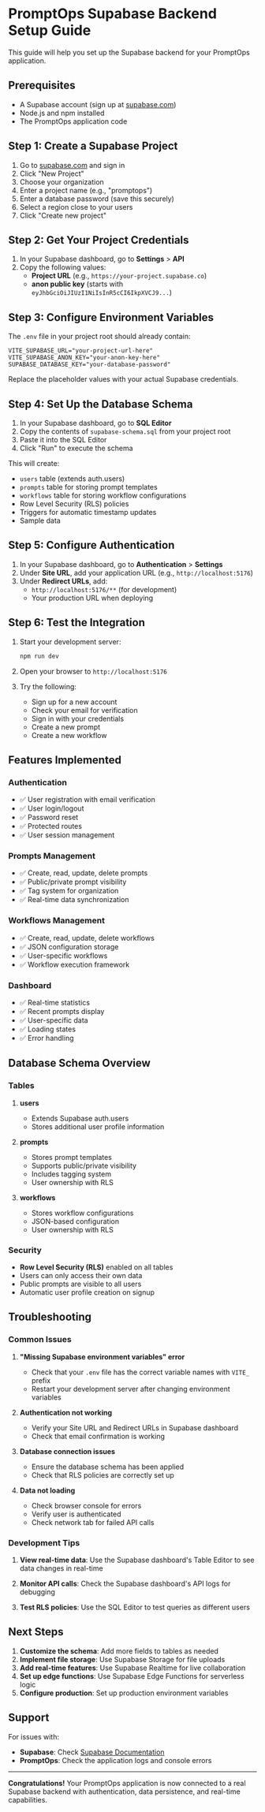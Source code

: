 # PromptOps Supabase Backend Setup Guide

This guide will help you set up the Supabase backend for your PromptOps application.

## Prerequisites

- A Supabase account (sign up at [supabase.com](https://supabase.com))
- Node.js and npm installed
- The PromptOps application code

## Step 1: Create a Supabase Project

1. Go to [supabase.com](https://supabase.com) and sign in
2. Click "New Project"
3. Choose your organization
4. Enter a project name (e.g., "promptops")
5. Enter a database password (save this securely)
6. Select a region close to your users
7. Click "Create new project"

## Step 2: Get Your Project Credentials

1. In your Supabase dashboard, go to **Settings** > **API**
2. Copy the following values:
   - **Project URL** (e.g., `https://your-project.supabase.co`)
   - **anon public key** (starts with `eyJhbGciOiJIUzI1NiIsInR5cCI6IkpXVCJ9...`)

## Step 3: Configure Environment Variables

The `.env` file in your project root should already contain:

```env
VITE_SUPABASE_URL="your-project-url-here"
VITE_SUPABASE_ANON_KEY="your-anon-key-here"
SUPABASE_DATABASE_KEY="your-database-password"
```

Replace the placeholder values with your actual Supabase credentials.

## Step 4: Set Up the Database Schema

1. In your Supabase dashboard, go to **SQL Editor**
2. Copy the contents of `supabase-schema.sql` from your project root
3. Paste it into the SQL Editor
4. Click "Run" to execute the schema

This will create:
- `users` table (extends auth.users)
- `prompts` table for storing prompt templates
- `workflows` table for storing workflow configurations
- Row Level Security (RLS) policies
- Triggers for automatic timestamp updates
- Sample data

## Step 5: Configure Authentication

1. In your Supabase dashboard, go to **Authentication** > **Settings**
2. Under **Site URL**, add your application URL (e.g., `http://localhost:5176`)
3. Under **Redirect URLs**, add:
   - `http://localhost:5176/**` (for development)
   - Your production URL when deploying

## Step 6: Test the Integration

1. Start your development server:
   ```bash
   npm run dev
   ```

2. Open your browser to `http://localhost:5176`

3. Try the following:
   - Sign up for a new account
   - Check your email for verification
   - Sign in with your credentials
   - Create a new prompt
   - Create a new workflow

## Features Implemented

### Authentication
- ✅ User registration with email verification
- ✅ User login/logout
- ✅ Password reset
- ✅ Protected routes
- ✅ User session management

### Prompts Management
- ✅ Create, read, update, delete prompts
- ✅ Public/private prompt visibility
- ✅ Tag system for organization
- ✅ Real-time data synchronization

### Workflows Management
- ✅ Create, read, update, delete workflows
- ✅ JSON configuration storage
- ✅ User-specific workflows
- ✅ Workflow execution framework

### Dashboard
- ✅ Real-time statistics
- ✅ Recent prompts display
- ✅ User-specific data
- ✅ Loading states
- ✅ Error handling

## Database Schema Overview

### Tables

1. **users**
   - Extends Supabase auth.users
   - Stores additional user profile information

2. **prompts**
   - Stores prompt templates
   - Supports public/private visibility
   - Includes tagging system
   - User ownership with RLS

3. **workflows**
   - Stores workflow configurations
   - JSON-based configuration
   - User ownership with RLS

### Security

- **Row Level Security (RLS)** enabled on all tables
- Users can only access their own data
- Public prompts are visible to all users
- Automatic user profile creation on signup

## Troubleshooting

### Common Issues

1. **"Missing Supabase environment variables" error**
   - Check that your `.env` file has the correct variable names with `VITE_` prefix
   - Restart your development server after changing environment variables

2. **Authentication not working**
   - Verify your Site URL and Redirect URLs in Supabase dashboard
   - Check that email confirmation is working

3. **Database connection issues**
   - Ensure the database schema has been applied
   - Check that RLS policies are correctly set up

4. **Data not loading**
   - Check browser console for errors
   - Verify user is authenticated
   - Check network tab for failed API calls

### Development Tips

1. **View real-time data**: Use the Supabase dashboard's Table Editor to see data changes in real-time

2. **Monitor API calls**: Check the Supabase dashboard's API logs for debugging

3. **Test RLS policies**: Use the SQL Editor to test queries as different users

## Next Steps

1. **Customize the schema**: Add more fields to tables as needed
2. **Implement file storage**: Use Supabase Storage for file uploads
3. **Add real-time features**: Use Supabase Realtime for live collaboration
4. **Set up edge functions**: Use Supabase Edge Functions for serverless logic
5. **Configure production**: Set up production environment variables

## Support

For issues with:
- **Supabase**: Check [Supabase Documentation](https://supabase.com/docs)
- **PromptOps**: Check the application logs and console errors

---

**Congratulations!** Your PromptOps application is now connected to a real Supabase backend with authentication, data persistence, and real-time capabilities.